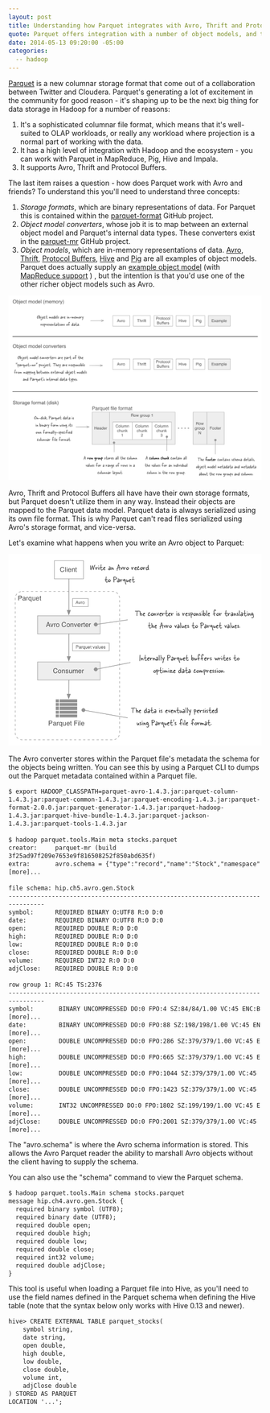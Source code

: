```yaml
---
layout: post
title: Understanding how Parquet integrates with Avro, Thrift and Protocol Buffers
quote: Parquet offers integration with a number of object models, and this post shows how Parquet supports various object models.
date: 2014-05-13 09:20:00 -05:00
categories:
  -- hadoop
---
```


[Parquet](http://parquet.io/) is a new columnar storage format that come out of a collaboration between Twitter and Cloudera.
Parquet's generating a lot of excitement in the community for good reason - it's shaping up to be the next
big thing for data storage in Hadoop for a number of reasons:

1. It's a sophisticated columnar file format, which means that it's well-suited to OLAP workloads, or really any workload where
projection is a normal part of working with the data.
2. It has a high level of integration with Hadoop and the ecosystem - you can work with Parquet in MapReduce, Pig,
Hive and Impala.
3. It supports Avro, Thrift and Protocol Buffers.

The last item raises a question - how does Parquet work with Avro and friends? To understand this you'll need to understand
three concepts:

1. *Storage formats*, which are binary representations of data. For Parquet this is contained within the
  [parquet-format](https://github.com/Parquet/parquet-format) GitHub project.
2. *Object model converters*, whose job it is to map between an external object model and Parquet's internal data
types. These converters exist in the [parquet-mr](https://github.com/Parquet/parquet-mr) GitHub project.
3. *Object models*, which are in-memory representations of data. [Avro](http://avro.apache.org/),
[Thrift](http://thrift.apache.org/),
[Protocol Buffers](https://code.google.com/p/protobuf/),
[Hive](http://hive.apache.org/) and
[Pig](http://pig.apache.org/) are
all examples of object models. Parquet does actually supply an
[example object model](https://github.com/Parquet/parquet-mr/tree/master/parquet-column/src/main/java/parquet/example)
(with [MapReduce support](https://github.com/Parquet/parquet-mr/tree/master/parquet-hadoop/src/main/java/parquet/hadoop/example) )
, but the intention is that you'd use one of the other richer object models such as Avro.

![Image of storage formats and object models](/images/parquet_storage_object_converter.png)

Avro, Thrift and Protocol Buffers all have have their own storage formats, but Parquet doesn't utilize them in any
way. Instead their objects are mapped to the Parquet data model. Parquet data is always serialized using its own
file format. This is why Parquet can't read files serialized using Avro's storage format, and vice-versa.

Let's examine what happens when you write an Avro object to Parquet:

![Avro/Parquet write path](/images/parquet_avro_write.png)

The Avro converter stores within the Parquet file's metadata the schema for the objects being written. You can see
this by using a Parquet CLI to dumps out the Parquet metadata contained within a Parquet file.

    $ export HADOOP_CLASSPATH=parquet-avro-1.4.3.jar:parquet-column-1.4.3.jar:parquet-common-1.4.3.jar:parquet-encoding-1.4.3.jar:parquet-format-2.0.0.jar:parquet-generator-1.4.3.jar:parquet-hadoop-1.4.3.jar:parquet-hive-bundle-1.4.3.jar:parquet-jackson-1.4.3.jar:parquet-tools-1.4.3.jar

    $ hadoop parquet.tools.Main meta stocks.parquet
    creator:     parquet-mr (build 3f25ad97f209e7653e9f816508252f850abd635f)
    extra:       avro.schema = {"type":"record","name":"Stock","namespace" [more]...

    file schema: hip.ch5.avro.gen.Stock
    --------------------------------------------------------------------------------
    symbol:      REQUIRED BINARY O:UTF8 R:0 D:0
    date:        REQUIRED BINARY O:UTF8 R:0 D:0
    open:        REQUIRED DOUBLE R:0 D:0
    high:        REQUIRED DOUBLE R:0 D:0
    low:         REQUIRED DOUBLE R:0 D:0
    close:       REQUIRED DOUBLE R:0 D:0
    volume:      REQUIRED INT32 R:0 D:0
    adjClose:    REQUIRED DOUBLE R:0 D:0

    row group 1: RC:45 TS:2376
    --------------------------------------------------------------------------------
    symbol:       BINARY UNCOMPRESSED DO:0 FPO:4 SZ:84/84/1.00 VC:45 ENC:B [more]...
    date:         BINARY UNCOMPRESSED DO:0 FPO:88 SZ:198/198/1.00 VC:45 EN [more]...
    open:         DOUBLE UNCOMPRESSED DO:0 FPO:286 SZ:379/379/1.00 VC:45 E [more]...
    high:         DOUBLE UNCOMPRESSED DO:0 FPO:665 SZ:379/379/1.00 VC:45 E [more]...
    low:          DOUBLE UNCOMPRESSED DO:0 FPO:1044 SZ:379/379/1.00 VC:45  [more]...
    close:        DOUBLE UNCOMPRESSED DO:0 FPO:1423 SZ:379/379/1.00 VC:45  [more]...
    volume:       INT32 UNCOMPRESSED DO:0 FPO:1802 SZ:199/199/1.00 VC:45 E [more]...
    adjClose:     DOUBLE UNCOMPRESSED DO:0 FPO:2001 SZ:379/379/1.00 VC:45  [more]...

The "avro.schema" is where the Avro schema information is stored. This allows the Avro Parquet reader the ability to
marshall Avro objects without the client having to supply the schema.

You can also use the "schema" command to view the Parquet schema.

    $ hadoop parquet.tools.Main schema stocks.parquet
    message hip.ch4.avro.gen.Stock {
      required binary symbol (UTF8);
      required binary date (UTF8);
      required double open;
      required double high;
      required double low;
      required double close;
      required int32 volume;
      required double adjClose;
    }

This tool is useful when loading a Parquet file into Hive, as you'll need to use the field names defined in the Parquet
schema when defining the Hive table (note that the syntax below only works with Hive 0.13 and newer).

    hive> CREATE EXTERNAL TABLE parquet_stocks(
        symbol string,
        date string,
        open double,
        high double,
        low double,
        close double,
        volume int,
        adjClose double
    ) STORED AS PARQUET
    LOCATION '...';